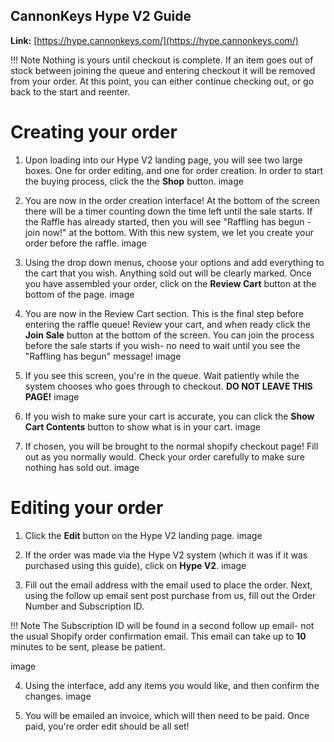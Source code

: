 ## CannonKeys Hype V2 Guide

**Link:** [https://hype.cannonkeys.com/](https://hype.cannonkeys.com/)

!!! Note Nothing is yours until checkout is complete. If an item goes out of stock between joining the queue and entering checkout it will be removed from your order. At this point, you can either continue checking out, or go back to the start and reenter.

# Creating your order

 1. Upon loading into our Hype V2 landing page, you will see two large boxes. One for order editing, and one for order creation. In order to start the buying process, click the the **Shop** button.
image

 2. You are now in the order creation interface! At the bottom of the screen there will be a timer counting down the time left until the sale starts. If the Raffle has already started, then you will see "Raffling has begun - join now!" at the bottom. With this new system, we let you create your order before the raffle.
image

3. Using the drop down menus, choose your options and add everything to the cart that you wish. Anything sold out will be clearly marked. Once you have assembled your order, click on the **Review Cart** button at the bottom of the page.
image

4. You are now in the Review Cart section. This is the final step before entering the raffle queue! Review your cart, and when ready click the **Join Sale** button at the bottom of the screen. You can join the process before the sale starts if you wish- no need to wait until you see the "Raffling has begun" message!
image

5. If you see this screen, you're in the queue. Wait patiently while the system chooses who goes through to checkout. **DO NOT LEAVE THIS PAGE!**
image

6. If you wish to make sure your cart is accurate, you can click the **Show Cart Contents** button to show what is in your cart.
image

7. If chosen, you will be brought to the normal shopify checkout page! Fill out as you normally would. Check your order carefully to make sure nothing has sold out.
image

# Editing your order

1. Click the **Edit** button on the Hype V2 landing page.
image

2. If the order was made via the Hype V2 system (which it was if it was purchased using this guide), click on **Hype V2**. 
image

3. Fill out the email address with the email used to place the order. Next, using the follow up email sent post purchase from us, fill out the Order Number and Subscription ID.

!!! Note The Subscription ID will be found in a second follow up email- not the usual Shopify order confirmation email. This email can take up to **10** minutes to be sent, please be patient.

image

4. Using the interface, add any items you would like, and then confirm the changes.
image

5. You will be emailed an invoice, which will then need to be paid. Once paid, you're order edit should be all set!

